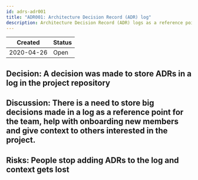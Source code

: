 ```yaml
---
id: adrs-adr001
title: "ADR001: Architecture Decision Record (ADR) log"
description: Architecture Decision Record (ADR) logs as a reference point for the team
---
```


| Created    | Status |
| ---------- | ------ |
| 2020-04-26 | Open   |

## Decision: A decision was made to store ADRs in a log in the project repository

## Discussion: There is a need to store big decisions made in a log as a reference point for the team, help with onboarding new members and give context to others interested in the project.

## Risks: People stop adding ADRs to the log and context gets lost
